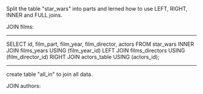 Split the table "star_wars" into parts and lerned how to use LEFT, RIGHT, INNER and FULL joins.

JOIN films:
____________________________________________________________________________________________________________________________________________
SELECT id, film_part, film_year, film_director, actors FROM star_wars INNER JOIN films_years USING (film_year_id) LEFT JOIN films_directors USING (film_director_id) RIGHT JOIN actors_table USING (actors_id);
____________________________________________________________________________________________________________________________________________

create table "all_in" to join all data.

JOIN authors:

